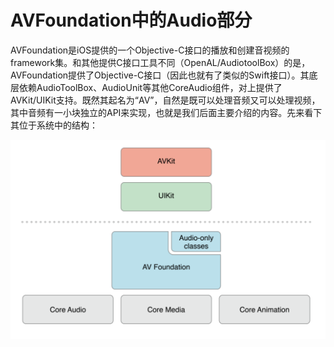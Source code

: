 # AVFoundation中的Audio部分
AVFoundation是iOS提供的一个Objective-C接口的播放和创建音视频的framework集。和其他提供C接口工具不同（OpenAL/AudiotoolBox）的是，AVFoundation提供了Objective-C接口（因此也就有了类似的Swift接口）。其底层依赖AudioToolBox、AudioUnit等其他CoreAudio组件，对上提供了AVKit/UIKit支持。既然其起名为“AV”，自然是既可以处理音频又可以处理视频，其中音频有一小块独立的API来实现，也就是我们后面主要介绍的内容。先来看下其位于系统中的结构：

![avfoundation_stack_on_ios](./images/avfoundation_stack_on_ios.png)
